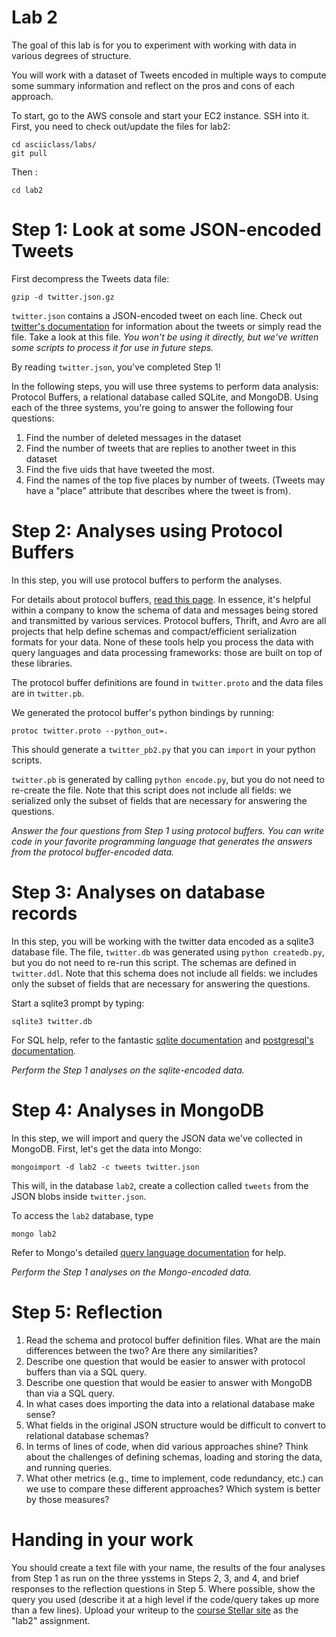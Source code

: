 # Lab 2

The goal of this lab is for you to experiment with working with data
in various degrees of structure.

You will work with a dataset of Tweets encoded in multiple ways to compute
some summary information and reflect on the pros and cons of each
approach.

To start, go to the AWS console and start your EC2 instance.  SSH into it.
First, you need to check out/update the files for lab2:

    cd asciiclass/labs/
    git pull

Then :

    cd lab2

# Step 1: Look at some JSON-encoded Tweets

First decompress the Tweets data file:

    gzip -d twitter.json.gz

`twitter.json` contains a JSON-encoded tweet on each line.  Check out
[twitter's documentation](https://dev.twitter.com/docs/platform-objects/tweets)
for information about the tweets or simply read the file.  Take a look
at this file.  *You won't be using it directly, but we've written some
scripts to process it for use in future steps.*

By reading `twitter.json`, you've completed Step 1!

In the following steps, you will use three systems to perform data
analysis: Protocol Buffers, a relational database called SQLite, and
MongoDB.  Using each of the three systems, you're going to answer the
following four questions:

1. Find the number of deleted messages in the dataset
1. Find the number of tweets that are replies to another tweet in this dataset
1. Find the five uids that have tweeted the most.
1. Find the names of the top five places by number of tweets.  (Tweets may have a "place" attribute that describes where the tweet is from).

# Step 2: Analyses using Protocol Buffers

In this step, you will use protocol buffers to perform the analyses.

For details about protocol buffers, [read this page](https://developers.google.com/protocol-buffers/docs/reference/overview).
In essence, it's helpful within a company to know the schema of data
and messages being stored and transmitted by various services.
Protocol buffers, Thrift, and Avro are all projects that help define
schemas and compact/efficient serialization formats for your data.
None of these tools help you process the data with query languages and
data processing frameworks: those are built on top of these libraries.

The protocol buffer definitions are found in `twitter.proto` and the
data files are in `twitter.pb`.

We generated the protocol buffer's python bindings by running:

    protoc twitter.proto --python_out=.
    
This should generate a `twitter_pb2.py` that you can `import` in your
python scripts.

`twitter.pb` is generated by calling `python encode.py`, but you do
not need to re-create the file.  Note that this script does not
include all fields: we serialized only the subset of fields that are
necessary for answering the questions.

*Answer the four questions from Step 1 using protocol buffers.  You
 can write code in your favorite programming language that generates
 the answers from the protocol buffer-encoded data.*

# Step 3: Analyses on database records

In this step, you will be working with the twitter data encoded as a
sqlite3 database file.  The file, `twitter.db` was generated using
`python createdb.py`, but you do not need to re-run this script.  The
schemas are defined in `twitter.ddl`. Note that this schema does not
include all fields: we includes only the subset of fields that are
necessary for answering the questions.

Start a sqlite3 prompt by typing:

    sqlite3 twitter.db

For SQL help, refer to the fantastic [sqlite documentation](http://www.sqlite.org/docs.html)
and [postgresql's documentation](http://www.postgresql.org/docs/).

*Perform the Step 1 analyses on the sqlite-encoded data.*

# Step 4: Analyses in MongoDB

In this step, we will import and query the JSON data we've collected
in MongoDB.  First, let's get the data into Mongo:

    mongoimport -d lab2 -c tweets twitter.json

This will, in the database `lab2`, create a collection called `tweets`
from the JSON blobs inside `twitter.json`.

To access the `lab2` database, type

    mongo lab2

Refer to Mongo's detailed [query language documentation](http://docs.mongodb.org/manual/reference/method/db.collection.find/#db.collection.find) for help.

*Perform the Step 1 analyses on the Mongo-encoded data.*

# Step 5: Reflection

1. Read the schema and protocol buffer definition files.  What are the main differences between the two?  Are there any similarities?
1. Describe one question that would be easier to answer with protocol buffers than via a SQL query.
1. Describe one question that would be easier to answer with MongoDB than via a SQL query.
1. In what cases does importing the data into a relational database make sense?
1. What fields in the original JSON structure would be difficult to convert to relational database schemas?
1. In terms of lines of code, when did various approaches shine?  Think about the challenges of defining schemas, loading and storing the data, and running queries.
1. What other metrics (e.g., time to implement, code redundancy, etc.) can we use to compare these different approaches?  Which system is better by those measures?

# Handing in your work

You should create a text file with your name, the results of the four
analyses from Step 1 as run on the three ysstems in Steps 2, 3, and 4,
and brief responses to the reflection questions in Step 5.  Where
possible, show the query you used (describe it at a high level if the
code/query takes up more than a few lines).  Upload your writeup to
the [course Stellar
site](http://stellar.mit.edu/S/course/6/fa13/6.885/) as the "lab2"
assignment.
